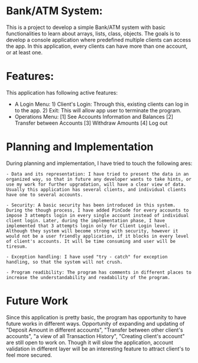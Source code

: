 # Bank/ATM System:
This is a project to develop a simple Bank/ATM system with basic functionalities to learn about arrays, lists, class, objects. The goals is to develop a console application where predefined multiple clients can access the app. In this application, every clients can have more than one account, or at least one.

# Features:
This application has following active features:
- A Login Menu: 
       1) Client's Login: Through this, existing clients can log in to the app.
       2) Exit: This will allow app user to terminate the program.
- Operations Menu:
      [1] See Accounts Information and Balances
      [2] Transfer between Accounts
      [3] Withdraw Amounts
      [4] Log out
      
# Planning and Implementation
During planning and implementation, I have tried to touch the following ares: 

    - Data and its representation: I have tried to present the data in an organized way, so that in future any developer wants to take hints, or   use my work for further upgradation, will have a clear view of data. Usually this application has several clients, and individual clients have one to several accounts. 
    
    - Security: A basic security has been introduced in this system. During the though process, I have added PinCode for every accounts to impose 3 attempts login in every single account instead of individual client login. Later, during the implementation phase, I have implemented that 3 attempts login only for Client Login level. Although they system will become strong with security, however it would not be a user friendly application, if it blocks in every level of client's accounts. It will be time consuming and user will be tiresum.
    
    - Exception handling: I have used "try - catch" for exception handling, so that the system will not crush.
    
    - Program readibility: The program has comments in different places to increase the understandability and readability of the program.

# Future Work
Since this application is pretty basic, the program has opportunity to have future works in different ways. Opportunity of expanding and updating of "Deposit Amount in different accounts", "Transfer between other client's accounts", "a view of all Transaction History", "Creating client's account" are still open to work on. Though it will slow the application, account validation in different layer will be an interesting feature to attract client's to feel more secured. 
